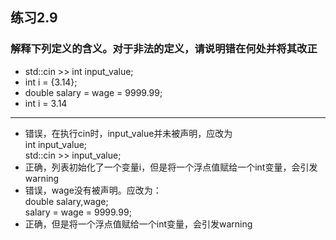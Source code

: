 ## 练习2.9
### 解释下列定义的含义。对于非法的定义，请说明错在何处并将其改正
* std::cin >> int input_value;
* int i = {3.14};
* double salary = wage = 9999.99;
* int i = 3.14
***
* 错误，在执行cin时，input_value并未被声明，应改为  
     int input_value;  
     std::cin >> input_value;
* 正确，列表初始化了一个变量i，但是将一个浮点值赋给一个int变量，会引发warning
* 错误，wage没有被声明。应改为：  
double salary,wage;  
salary = wage = 9999.99;
* 正确，但是将一个浮点值赋给一个int变量，会引发warning